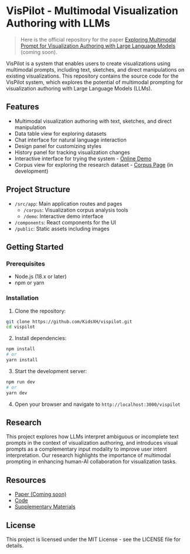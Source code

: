 # VisPilot - Multimodal Visualization Authoring with LLMs

> Here is the official repository for the paper [Exploring Multimodal Prompt for Visualization Authoring with Large Language Models]() (coming soon).

VisPilot is a system that enables users to create visualizations using multimodal prompts, including text, sketches, and direct manipulations on existing visualizations. This repository contains the source code for the VisPilot system, which explores the potential of multimodal prompting for visualization authoring with Large Language Models (LLMs).

## Features

- Multimodal visualization authoring with text, sketches, and direct manipulation
- Data table view for exploring datasets
- Chat interface for natural language interaction
- Design panel for customizing styles
- History panel for tracking visualization changes
- Interactive interface for trying the system - [Online Demo](https://wenzhen.site/vispilot/)
- Corpus view for exploring the research dataset - [Corpus Page](https://wenzhen.site/vispilot/)  (in development)

## Project Structure

- `/src/app`: Main application routes and pages
    - `/corpus`: Visualization corpus analysis tools
    - `/demo`: Interactive demo interface
- `/components`: React components for the UI
- `/public`: Static assets including images

## Getting Started

### Prerequisites

- Node.js (18.x or later)
- npm or yarn

### Installation

1. Clone the repository:
```bash
git clone https://github.com/KidsXH/vispilot.git
cd vispilot
```

2. Install dependencies:
```bash
npm install
# or
yarn install
```

3. Start the development server:
```bash
npm run dev
# or
yarn dev
```

4. Open your browser and navigate to `http://localhost:3000/vispilot`

## Research

This project explores how LLMs interpret ambiguous or incomplete text prompts in the context of visualization authoring, and introduces visual prompts as a complementary input modality to improve user intent interpretation. Our research highlights the importance of multimodal prompting in enhancing human-AI collaboration for visualization tasks.

## Resources

- [Paper (Coming soon)](undefined)
- [Code](https://github.com/KidsXH/vispilot)
- [Supplementary Materials](https://osf.io/2qrak)

## License

This project is licensed under the MIT License - see the LICENSE file for details.
